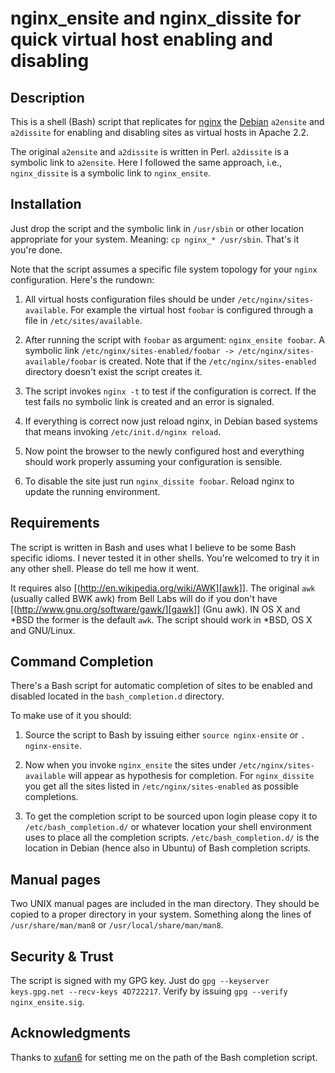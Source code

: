 # nginx_ensite and nginx_dissite for quick virtual host enabling and disabling

## Description

This is a shell (Bash) script that replicates for
[nginx](http://wiki.nginx.org) the [Debian](http://debian.org)
`a2ensite` and `a2dissite` for enabling and disabling sites as virtual
hosts in Apache 2.2.

The original `a2ensite` and `a2dissite` is written in
Perl. `a2dissite` is a symbolic link to `a2ensite`. Here I followed
the same approach, i.e., `nginx_dissite` is a symbolic link to
`nginx_ensite`.

## Installation 

Just drop the script and the symbolic link in `/usr/sbin` or other
location appropriate for your system. Meaning: `cp nginx_* /usr/sbin`.
That's it you're done. 

Note that the script assumes a specific file system topology for your
`nginx` configuration. Here's the rundown:

1. All virtual hosts configuration files should be under
   `/etc/nginx/sites-available`. For example the virtual host
   `foobar` is configured through a file in `/etc/sites/available`. 

2. After running the script with `foobar` as argument: `nginx_ensite
   foobar`. A symbolic link `/etc/nginx/sites-enabled/foobar ->
   /etc/nginx/sites-available/foobar` is created. Note that if the
   `/etc/nginx/sites-enabled` directory doesn't exist the script
   creates it.

3. The script invokes `nginx -t` to test if the configuration is
   correct. If the test fails no symbolic link is created and an error
   is signaled.

4. If everything is correct now just reload nginx, in Debian based
   systems that means invoking `/etc/init.d/nginx reload`.

5. Now point the browser to the newly configured host and everything
   should work properly assuming your configuration is sensible.

6. To disable the site just run `nginx_dissite foobar`. Reload nginx
   to update the running environment.


## Requirements

The script is written in Bash and uses what I believe to be some Bash
specific idioms. I never tested it in other shells. You're welcomed to
try it in any other shell. Please do tell me how it went. 

It requires also [(http://en.wikipedia.org/wiki/AWK][awk]]. The original `awk` (usually called BWK awk) from
Bell Labs will do if you don't have [(http://www.gnu.org/software/gawk/][gawk]] (Gnu awk).  IN OS X and *BSD
the former is the default `awk`. The script should work in *BSD, OS X
and GNU/Linux.

## Command Completion

There's a Bash script for automatic completion of sites to be
enabled and disabled located in the `bash_completion.d` directory.

To make use of it you should:

 1. Source the script to Bash by issuing either `source
    nginx-ensite` or `. nginx-ensite`. 

 2. Now when you invoke `nginx_ensite` the sites under
    `/etc/nginx/sites-available` will appear as hypothesis for
    completion. For `nginx_dissite` you get all the sites listed in
    `/etc/nginx/sites-enabled` as possible completions.

 3. To get the completion script to be sourced upon login please
    copy it to `/etc/bash_completion.d/` or whatever location your
    shell environment uses to place all the completion
    scripts. `/etc/bash_completion.d/` is the location in Debian
    (hence also in Ubuntu) of Bash completion scripts.
      
## Manual pages

Two UNIX manual pages are included in the man directory. They should
be copied to a proper directory in your system. Something along the
lines of `/usr/share/man/man8` or `/usr/local/share/man/man8`.

## Security & Trust

The script is signed with my GPG key. Just do `gpg --keyserver
keys.gpg.net --recv-keys 4D722217`. Verify by issuing `gpg --verify
nginx_ensite.sig`.

## Acknowledgments

Thanks to [xufan6](http://github.com/xufan6) for setting me on the path of the Bash completion
script.
